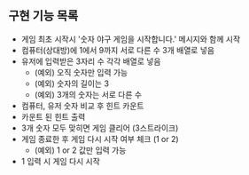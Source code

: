 ## 구현 기능 목록

- 게임 최초 시작시 '숫자 야구 게임을 시작합니다.' 메시지와 함께 시작
- 컴퓨터(상대방)에 1에서 9까지 서로 다른 수 3개 배열로 넣음
- 유저에 입력받은 3자리 수 각각 배열로 넣음
  - (예외) 오직 숫자만 입력 가능
  - (예외) 숫자의 길이는 3
  - (예외) 3개의 숫자는 서로 다른 수
- 컴퓨터, 유저 숫자 비교 후 힌트 카운트
- 카운트 된 힌트 출력
- 3개 숫자 모두 맞히면 게임 클리어 (3스트라이크)
- 게임 종료한 후 게임 다시 시작 여부 체크 (1 or 2)
  - (예외) 1 or 2 값만 입력 가능
- 1 입력 시 게임 다시 시작
